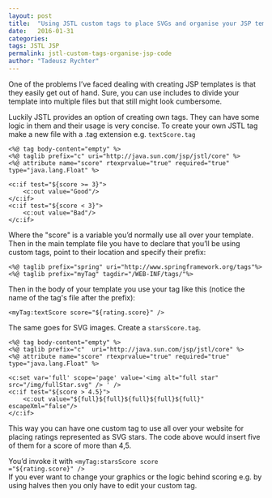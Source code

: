 ```yaml
---
layout: post
title:  "Using JSTL custom tags to place SVGs and organise your JSP templates"
date:   2016-01-31
categories:
tags: JSTL JSP 
permalink: jstl-custom-tags-organise-jsp-code
author: "Tadeusz Rychter"
---
```

One of the problems I’ve faced dealing with creating JSP templates is that they easily get out of hand. Sure, you can use includes to divide your template into multiple files but that still might look cumbersome.
<!-- more -->

Luckily JSTL provides an option of creating own tags. They can have some logic in them and their usage is very concise.
To create your own JSTL tag make a new file with a .tag extension e.g. <code class="language-markup">textScore.tag</code>

<pre class="line-numbers"><code class="language-markup">&lt;%@ tag body-content=&quot;empty&quot; %&gt; 
&lt;%@ taglib prefix=&quot;c&quot; uri=&quot;http://java.sun.com/jsp/jstl/core&quot; %&gt; 
&lt;%@ attribute name=&quot;score&quot; rtexprvalue=&quot;true&quot; required=&quot;true&quot; type=&quot;java.lang.Float&quot; %&gt; 

&lt;c:if test=&quot;${score &gt;= 3}&quot;&gt;
    &lt;c:out value=&quot;Good&quot;/&gt;
&lt;/c:if&gt;
&lt;c:if test=&quot;${score &lt; 3}&quot;&gt;
    &lt;c:out value=&quot;Bad&quot;/&gt;
&lt;/c:if&gt;</code></pre>

Where the "score" is a variable you’d normally use all over your template. Then in the main template file you have to declare that you’ll be using custom tags, point to their location and specify their prefix:

<pre class="line-numbers"><code class="language-markup">&lt;%@ taglib prefix=&quot;spring&quot; uri=&quot;http://www.springframework.org/tags&quot;%&gt;
&lt;%@ taglib prefix=&quot;myTag&quot; tagdir=&quot;/WEB-INF/tags/&quot;%&gt;</code></pre>

Then in the body of your template you use your tag like this (notice the name of the tag's file after the prefix):

<pre class="line-numbers"><code class="language-markup">&lt;myTag:textScore score=&quot;${rating.score}&quot; /&gt;</code></pre>

The same goes for SVG images. Create a <code class="language-markup">starsScore.tag</code>.

<pre class="line-numbers"><code class="language-markup">&lt;%@ tag body-content=&quot;empty&quot; %&gt; 
&lt;%@ taglib prefix=&quot;c&quot;  uri=&quot;http://java.sun.com/jsp/jstl/core&quot; %&gt; 
&lt;%@ attribute name=&quot;score&quot; rtexprvalue=&quot;true&quot; required=&quot;true&quot; type=&quot;java.lang.Float&quot; %&gt; 

&lt;c:set var='full' scope='page' value='&lt;img alt=&quot;full star&quot; src=&quot;/img/fullStar.svg&quot; /&gt; ' /&gt;
&lt;c:if test=&quot;${score &gt; 4.5}&quot;&gt;
    &lt;c:out value=&quot;${full}${full}${full}${full}${full}&quot; escapeXml=&quot;false&quot;/&gt;
&lt;/c:if&gt;</code></pre>

This way you can have one custom tag to use all over your website for placing ratings represented as SVG stars. The code above would insert five of them for a score of more than 4,5. 

You’d invoke it with <code class="language-markup">&lt;myTag:starsScore score =&quot;${rating.score}&quot; /&gt;</code>
<br/>If you ever want to change your graphics or the logic behind scoring e.g. by using halves then you only have to edit your custom tag.